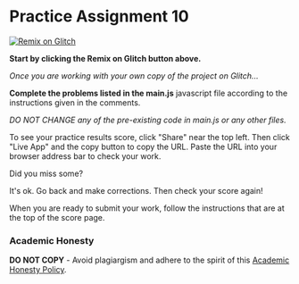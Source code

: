 # Practice Assignment 10

[![Remix on Glitch](https://cdn.glitch.com/2703baf2-b643-4da7-ab91-7ee2a2d00b5b%2Fremix-button.svg)](https://glitch.com/edit/#!/import/github/gitdagray/js_practice10)

**Start by clicking the Remix on Glitch button above.**

_Once you are working with your own copy of the project on Glitch..._

**Complete the problems listed in the main.js** javascript file
according to the instructions given in the comments.

_DO NOT CHANGE any of the pre-existing code in main.js or any other files._

To see your practice results score, click "Share" near the top left.
Then click "Live App" and the copy button to copy the URL.
Paste the URL into your browser address bar to check your work.

Did you miss some?

It's ok. Go back and make corrections. Then check your score again!

When you are ready to submit your work, follow the instructions that are at the top of the score page.

### Academic Honesty

**DO NOT COPY** - Avoid plagiargism and adhere to the spirit of this [Academic Honesty Policy](https://www.freecodecamp.org/news/academic-honesty-policy/).
